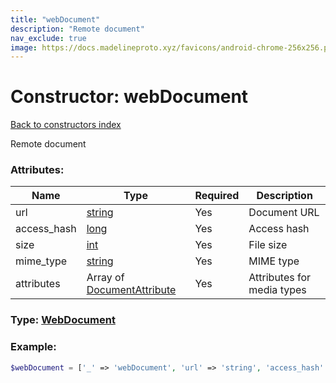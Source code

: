 ```yaml
---
title: "webDocument"
description: "Remote document"
nav_exclude: true
image: https://docs.madelineproto.xyz/favicons/android-chrome-256x256.png
---
```

# Constructor: webDocument  
[Back to constructors index](/API_docs/constructors/index.md)



Remote document

### Attributes:

| Name     |    Type       | Required | Description |
|----------|---------------|----------|-------------|
|url|[string](/API_docs/types/string.md) | Yes|Document URL|
|access\_hash|[long](/API_docs/types/long.md) | Yes|Access hash|
|size|[int](/API_docs/types/int.md) | Yes|File size|
|mime\_type|[string](/API_docs/types/string.md) | Yes|MIME type|
|attributes|Array of [DocumentAttribute](/API_docs/types/DocumentAttribute.md) | Yes|Attributes for media types|



### Type: [WebDocument](/API_docs/types/WebDocument.md)


### Example:

```php
$webDocument = ['_' => 'webDocument', 'url' => 'string', 'access_hash' => long, 'size' => int, 'mime_type' => 'string', 'attributes' => [DocumentAttribute, DocumentAttribute]];
```  
